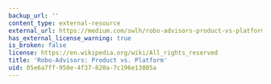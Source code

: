 ```yaml
---
backup_url: ''
content_type: external-resource
external_url: https://medium.com/swlh/robo-advisors-product-vs-platform-92e3e0823b17
has_external_license_warning: true
is_broken: false
license: https://en.wikipedia.org/wiki/All_rights_reserved
title: 'Robo-Advisors: Product vs. Platform'
uid: 05e6a7ff-958e-4f37-820a-7c196e13805a
---
```

